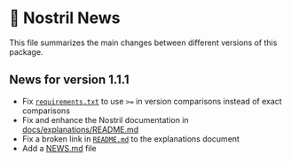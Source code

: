 📰 Nostril News
==============

This file summarizes the main changes between different versions of this package.

News for version 1.1.1
----------------------

* Fix [`requirements.txt`](requirements.txt) to use `>=` in version comparisons instead of exact comparisons
* Fix and enhance the Nostril documentation in [docs/explanations/README.md](docs/explanations/README.md)
* Fix a broken link in [`README.md`](README.md) to the explanations document 
* Add a [NEWS.md](NEWS.md) file
